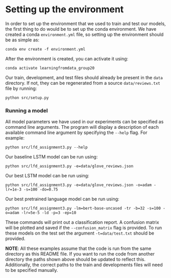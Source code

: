 # Setting up the environment

In order to set up the environment that we used to train and test our models, the first thing to do would be to set up the conda environment. We have created a conda `environment.yml` file, so setting up the environment should be as simple as:
```{bash}
conda env create -f environment.yml
```
After the environment is created, you can activate it using:
```{bash}
conda activate learningfromdata_group20
```
Our train, development, and test files should already be present in the `data` directory. If not, they can be regenerated from a source `data/reviews.txt` file by running:
```{bash}
python src/setup.py
```

### Running a model

All model parameters we have used in our experiments can be specified as command line arguments. The program will display a description of each available command line argument by specifying the `--help` flag. For example:
```{bash}
python src/lfd_assignment3.py --help
```

Our baseline LSTM model can be run using:
```{bash}
python src/lfd_assignment3.py -e=data/glove_reviews.json
```
Our best LSTM model can be run using:
```{bash}
python src/lfd_assignment3.py -e=data/glove_reviews.json -o=adam -lr=1e-3 -s=100 -do=0.75
```
Our best pretrained language model can be run using:
```{bash}
python src/lfd_assignment3.py -lm=bert-base-uncased -tr -b=32 -s=100 -o=adam -lr=5e-5 -ld -p=3 -ep=10
```

These commands will print out a classification report. A confusion matrix will be plotted and saved if the `--confusion_matrix` flag is provided. To run these models on the test set the argument `-t=data/test.txt` should be provided.

**NOTE**: All these examples assume that the code is run from the same directory as this README file. If you want to run the code from another directory the paths shown above should be updated to reflect this. Additionally, the correct paths to the train and developments files will need to be specified manually.
